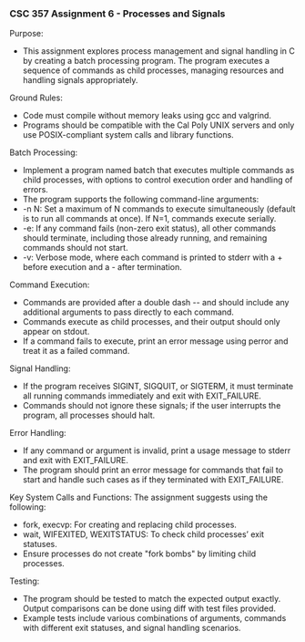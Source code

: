 ### CSC 357 Assignment 6 - Processes and Signals

Purpose:
- This assignment explores process management and signal handling in C by creating a batch processing program. The program executes a sequence of commands as child processes, managing resources and handling signals appropriately.

Ground Rules:
- Code must compile without memory leaks using gcc and valgrind.
- Programs should be compatible with the Cal Poly UNIX servers and only use POSIX-compliant system calls and library functions.

Batch Processing:
- Implement a program named batch that executes multiple commands as child processes, with options to control execution order and handling of errors.
- The program supports the following command-line arguments:
- -n N: Set a maximum of N commands to execute simultaneously (default is to run all commands at once). If N=1, commands execute serially.
- -e: If any command fails (non-zero exit status), all other commands should terminate, including those already running, and remaining commands should not start.
- -v: Verbose mode, where each command is printed to stderr with a + before execution and a - after termination.

Command Execution:
- Commands are provided after a double dash -- and should include any additional arguments to pass directly to each command.
- Commands execute as child processes, and their output should only appear on stdout.
- If a command fails to execute, print an error message using perror and treat it as a failed command.

Signal Handling:
- If the program receives SIGINT, SIGQUIT, or SIGTERM, it must terminate all running commands immediately and exit with EXIT_FAILURE.
- Commands should not ignore these signals; if the user interrupts the program, all processes should halt.

Error Handling:
- If any command or argument is invalid, print a usage message to stderr and exit with EXIT_FAILURE.
- The program should print an error message for commands that fail to start and handle such cases as if they terminated with EXIT_FAILURE.

Key System Calls and Functions:
The assignment suggests using the following:
- fork, execvp: For creating and replacing child processes.
- wait, WIFEXITED, WEXITSTATUS: To check child processes’ exit statuses.
- Ensure processes do not create "fork bombs" by limiting child processes.

Testing:
- The program should be tested to match the expected output exactly. Output comparisons can be done using diff with test files provided.
- Example tests include various combinations of arguments, commands with different exit statuses, and signal handling scenarios.

